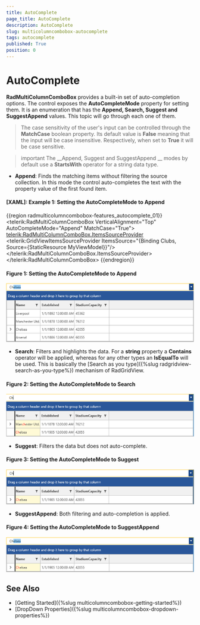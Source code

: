 ```yaml
---
title: AutoComplete
page_title: AutoComplete
description: AutoComplete
slug: multicolumncombobox-autocomplete
tags: autocomplete
published: True
position: 0
---
```


# AutoComplete

__RadMultiColumnComboBox__ provides a built-in set of auto-completion options. The control exposes the __AutoCompleteMode__ property for setting them. It is an enumeration that has the __Append, Search, Suggest and SuggestAppend__ values. This topic will go through each one of them.

>The case sensitivity of the user's input can be controlled through the __MatchCase__ boolean property. Its default value is __False__ meaning that the input will be case insensitive. Respectively, when set to __True__ it will be case sensitive.

>important The __Append, Suggest and SuggestAppend __ modes by default use a __StartsWith__ operator for a string data type.

* __Append__: Finds the matching items without filtering the source collection. In this mode the control auto-completes the text with the property value of the first found item.

#### __[XAML]: Example 1: Setting the AutoCompleteMode to Append__
{{region radmulticolumncombobox-features_autocomplete_01}}
	<telerik:RadMultiColumnComboBox VerticalAlignment="Top" AutoCompleteMode="Append" MatchCase="True">
            <telerik:RadMultiColumnComboBox.ItemsSourceProvider>
                <telerik:GridViewItemsSourceProvider ItemsSource="{Binding Clubs, Source={StaticResource MyViewModel}}"/>
            </telerik:RadMultiColumnComboBox.ItemsSourceProvider>
        </telerik:RadMultiColumnComboBox>
{{endregion}}

#### __Figure 1: Setting the AutoCompleteMode to Append__
![Setting the AutoCompleteMode to Append](images/MultiColumnComboBox_AutoComplete_01.png)

* __Search__: Filters and highlights the data. For a __string__ property a __Contains__ operator will be applied, whereas for any other types an __IsEqualTo__ will be used. This is basically the [Search as you type]({%slug radgridview-search-as-you-type%}) mechanism of RadGridView.

#### __Figure 2: Setting the AutoCompleteMode to Search__
![Setting the AutoCompleteMode to Search](images/MultiColumnComboBox_AutoComplete_02.png)
 
* __Suggest__: Filters the data but does not auto-complete.

#### __Figure 3: Setting the AutoCompleteMode to Suggest__
![Setting the AutoCompleteMode to Sugggest](images/MultiColumnComboBox_AutoComplete_03.png)

* __SuggestAppend__: Both filtering and auto-completion is applied.

#### __Figure 4: Setting the AutoCompleteMode to SuggestAppend__
![Setting the AutoCompleteMode to Suggest](images/MultiColumnComboBox_AutoComplete_04.png)

## See Also

* [Getting Started]({%slug multicolumncombobox-getting-started%})
* [DropDown Properties]({%slug multicolumncombobox-dropdown-properties%})